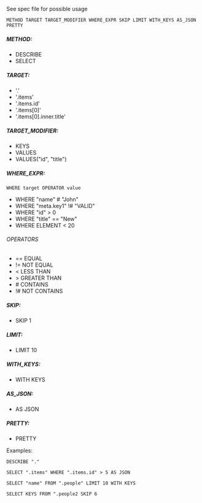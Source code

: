 
See spec file for possible usage

`METHOD TARGET TARGET_MODIFIER WHERE_EXPR SKIP LIMIT WITH_KEYS AS_JSON PRETTY`

##### METHOD:
* DESCRIBE
* SELECT

##### TARGET:
* '.'
* '.items'
* '.items.id'
* '.items[0]'
* '.items[0].inner.title'

##### TARGET_MODIFIER:
* KEYS
* VALUES
* VALUES("id", "title")

##### WHERE_EXPR:
`WHERE target OPERATOR value`
* WHERE "name" # "John"
* WHERE "meta.key1" !# "VALID"
* WHERE "id" > 0
* WHERE "title" == "New"
* WHERE ELEMENT < 20

###### OPERATORS
* == EQUAL
* != NOT EQUAL
* < LESS THAN
* \> GREATER THAN
* \# CONTAINS
* !# NOT CONTAINS

##### SKIP:
* SKIP 1

##### LIMIT:
* LIMIT 10

##### WITH_KEYS:
* WITH KEYS

##### AS_JSON:
* AS JSON

##### PRETTY:
* PRETTY

Examples:

`DESCRIBE "."`

`SELECT ".items" WHERE ".items.id" > 5 AS JSON`

`SELECT "name" FROM ".people" LIMIT 10 WITH KEYS`

`SELECT KEYS FROM ".people2 SKIP 6`